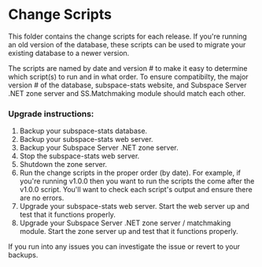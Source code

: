 # Change Scripts

This folder contains the change scripts for each release. If you're running an old version of the database, these scripts can be used to migrate your existing database to a newer version.

The scripts are named by date and version # to make it easy to determine which script(s) to run and in what order. To ensure compatibilty, the major version # of the database, subspace-stats website, and Subspace Server .NET zone server and SS.Matchmaking module should match each other.

### Upgrade instructions:

1. Backup your subspace-stats database.
2. Backup your subspace-stats web server.
3. Backup your Subspace Server .NET zone server.
4. Stop the subspace-stats web server.
5. Shutdown the zone server.
6. Run the change scripts in the proper order (by date). For example, if you're running v1.0.0 then you want to run the scripts the come after the v1.0.0 script. You'll want to check each script's output and ensure there are no errors.
7. Upgrade your subspace-stats web server. Start the web server up and test that it functions properly.
8. Upgrade your Subspace Server .NET zone server / matchmaking module. Start the zone server up and test that it functions properly.

If you run into any issues you can investigate the issue or revert to your backups.
